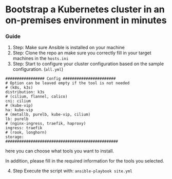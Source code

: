 # Bootstrap a Kubernetes cluster in an on-premises environment in minutes

### Guide

1. Step:
Make sure Ansible is installed on your machine
2. Step:
Clone the repo an make sure you correctly fill in your target machines in the `hosts.ini`
3. Step:
Start to configure your cluster configuration based on the sample configuration. (`all.yml`)

```
################# Config #######################
# Option can be leaved empty if the tool is not needed
# (k8s, k3s)
distribution: k3s
# (cilium, flannel, calico)
cni: cilium
# (kube-vip)
ha: kube-vip
# (metallb, purelb, kube-vip, cilium)
lb: purelb
# (nginx-ingress, traefik, haproxy)
ingress: traefik
# (rook, longhorn)
storage:
#################################################
````
here you can choose what tools you want to install.

In addition, please fill in the required information for the tools you selected. 

4. Step
Execute the script with:
`ansible-playbook site.yml`



   
